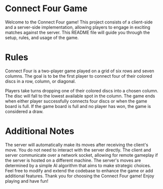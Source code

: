

# Connect Four Game
Welcome to the Connect Four game! 
This project consists of a client-side and a server-side implementation, allowing players to engage in exciting matches against the server. 
This README file will guide you through the setup, rules, and usage of the game.

# Rules
Connect Four is a two-player game played on a grid of six rows and seven columns. 
The goal is to be the first player to connect four of their colored discs in a row, column, or diagonal.

Players take turns dropping one of their colored discs into a chosen column.
The disc will fall to the lowest available spot in the column.
The game ends when either player successfully connects four discs or when the game board is full.
If the game board is full and no player has won, the game is considered a draw.


# Additional Notes

The server will automatically make its moves after receiving the client's move. You do not need to interact with the server directly.
The client and server communicate over a network socket, allowing for remote gameplay if the server is hosted on a different machine.
The server's moves are determined by a simple AI algorithm that aims to make strategic choices.
Feel free to modify and extend the codebase to enhance the game or add additional features.
Thank you for choosing the Connect Four game! Enjoy playing and have fun!
